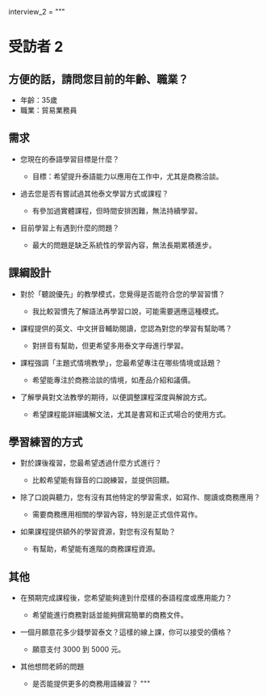 interview_2 = """
# 受訪者 2

## 方便的話，請問您目前的年齡、職業？
- 年齡：35歲
- 職業：貿易業務員

## 需求

- 您現在的泰語學習目標是什麼？
  - 目標：希望提升泰語能力以應用在工作中，尤其是商務洽談。

- 過去您是否有嘗試過其他泰文學習方式或課程？
  - 有參加過實體課程，但時間安排困難，無法持續學習。

- 目前學習上有遇到什麼的問題？
  - 最大的問題是缺乏系統性的學習內容，無法長期累積進步。

## 課綱設計

- 對於「聽說優先」的教學模式，您覺得是否能符合您的學習習慣？
  - 我比較習慣先了解語法再學習口說，可能需要適應這種模式。

- 課程提供的英文、中文拼音輔助閱讀，您認為對您的學習有幫助嗎？
  - 對拼音有幫助，但更希望多用泰文字母進行學習。

- 課程強調「主題式情境教學」，您最希望專注在哪些情境或話題？
  - 希望能專注於商務洽談的情境，如產品介紹和議價。

- 了解學員對文法教學的期待，以便調整課程深度與解說方式。
  - 希望課程能詳細講解文法，尤其是書寫和正式場合的使用方式。

## 學習練習的方式

- 對於課後複習，您最希望透過什麼方式進行？
  - 比較希望能有錄音的口說練習，並提供回饋。

- 除了口說與聽力，您有沒有其他特定的學習需求，如寫作、閱讀或商務應用？
  - 需要商務應用相關的學習內容，特別是正式信件寫作。

- 如果課程提供額外的學習資源，對您有沒有幫助？
  - 有幫助，希望能有進階的商務課程資源。

## 其他

- 在預期完成課程後，您希望能夠達到什麼樣的泰語程度或應用能力？
  - 希望能進行商務對話並能夠撰寫簡單的商務文件。

- 一個月願意花多少錢學習泰文？這樣的線上課，你可以接受的價格？
  - 願意支付 3000 到 5000 元。

- 其他想問老師的問題
  - 是否能提供更多的商務用語練習？
"""